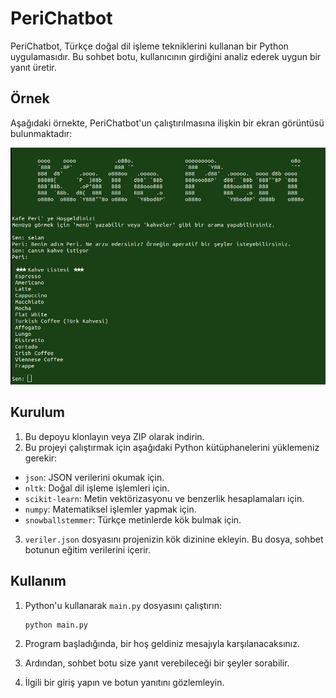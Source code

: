 # PeriChatbot

PeriChatbot, Türkçe doğal dil işleme tekniklerini kullanan bir Python uygulamasıdır. Bu sohbet botu, kullanıcının girdiğini analiz ederek uygun bir yanıt üretir.

## Örnek

Aşağıdaki örnekte, PeriChatbot'un çalıştırılmasına ilişkin bir ekran görüntüsü bulunmaktadır:

![PeriChatbot Örneği](ornek.png)

## Kurulum

1. Bu depoyu klonlayın veya ZIP olarak indirin.
2. Bu projeyi çalıştırmak için aşağıdaki Python kütüphanelerini yüklemeniz gerekir:
- `json`: JSON verilerini okumak için.
- `nltk`: Doğal dil işleme işlemleri için.
- `scikit-learn`: Metin vektörizasyonu ve benzerlik hesaplamaları için.
- `numpy`: Matematiksel işlemler yapmak için.
- `snowballstemmer`: Türkçe metinlerde kök bulmak için.

3. `veriler.json` dosyasını projenizin kök dizinine ekleyin. Bu dosya, sohbet botunun eğitim verilerini içerir.

## Kullanım

1. Python'u kullanarak `main.py` dosyasını çalıştırın:

    ```
    python main.py
    ```

2. Program başladığında, bir hoş geldiniz mesajıyla karşılanacaksınız.
3. Ardından, sohbet botu size yanıt verebileceği bir şeyler sorabilir.
4. İlgili bir giriş yapın ve botun yanıtını gözlemleyin.
